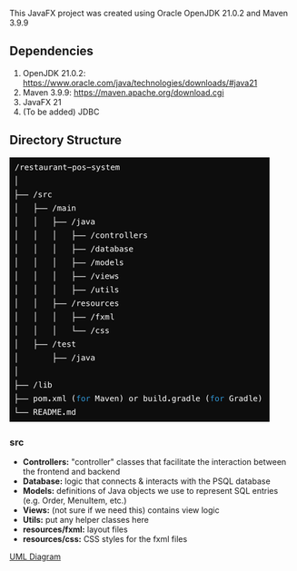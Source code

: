 This JavaFX project was created using Oracle OpenJDK 21.0.2 and Maven 3.9.9

## Dependencies
1. OpenJDK 21.0.2: https://www.oracle.com/java/technologies/downloads/#java21
2. Maven 3.9.9: https://maven.apache.org/download.cgi
3. JavaFX 21
4. (To be added) JDBC

## Directory Structure
![img.png](dir_structure.png)
### src
- **Controllers:** "controller" classes that facilitate the interaction between the frontend and backend
- **Database:** logic that connects & interacts with the PSQL database
- **Models:** definitions of Java objects we use to represent SQL entries (e.g. Order, MenuItem, etc.)
- **Views:** (not sure if we need this) contains view logic
- **Utils:** put any helper classes here
- **resources/fxml:** layout files
- **resources/css:** CSS styles for the fxml files

[UML Diagram](https://lucid.app/lucidchart/edc7b3e7-1ac3-4c09-a9b1-df7ae15d715a/edit?beaconFlowId=69964FEB7EDD1641&invitationId=inv_389b87d7-a0f5-4018-9b37-7d2548e449de&page=0_0)